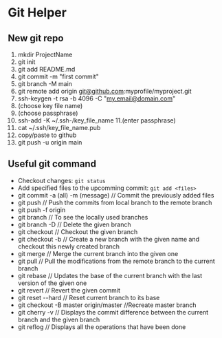 # Git Helper
## New git repo
1. mkdir ProjectName
2. git init
3. git add README.md
4. git commit -m "first commit"
5. git branch -M main
6. git remote add origin git@github.com:myprofile/myproject.git
7. ssh-keygen -t rsa -b 4096 -C "my.email@domain.com"
8. (choose key file name)
9. (choose passphrase)
10. ssh-add -K ~/.ssh-/key_file_name
11.(enter passphrase)
12. cat ~/.ssh/key_file_name.pub
13. copy/paste to github
14. git push -u origin main

## Useful git command
- Checkout changes: `git status`
- Add specified files to the upcomming commit: `git add <files>`
- git commit -a (all) -m (message) // Commit the previously added files
- git push // Push the commits from local branch to the remote branch
- git push -f origin <branchname>
- git branch // To see the locally used branches
- git branch -D <branchname> // Delete the given branch
- git checkout <branchname> // Checkout the given branch
- git checkout -b <newbranchname> // Create a new branch with the given name and checkout this newly created branch
- git merge <branchname> // Merge the current branch into the given one
- git pull // Pull the modifications from the remote branch to the current branch
- git rebase <branchname> // Updates the base of the current branch with the last version of the given one
- git revert <commitId> // Revert the given commit
- git reset --hard // Reset current branch to its base
- git checkout -B master origin/master //Recreate master branch
- git cherry -v <branchname> // Displays the commit difference between the current branch and the given branch
- git reflog // Displays all the operations that have been done
